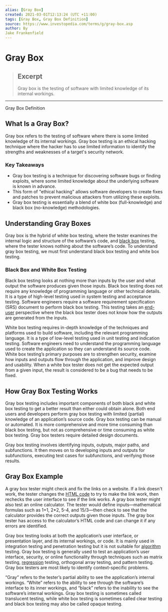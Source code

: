 ```yaml
---
alias: [Gray Box]
created: 2021-03-01T12:13:24 (UTC +11:00)
tags: [Gray Box, Gray Box Definition]
source: https://www.investopedia.com/terms/g/gray-box.asp
author: By
Jake Frankenfield
---
```


# Gray Box

> ## Excerpt
> Gray box is the testing of software with limited knowledge of its internal workings.

---

Gray Box Definition
## What Is a Gray Box?

Gray box refers to the testing of software where there is some limited knowledge of its internal workings. Gray box testing is an ethical hacking technique where the hacker has to use limited information to identify the strengths and weaknesses of a target's security network.

### Key Takeaways

-   Gray box testing is a technique for discovering software bugs or finding exploits, where some limited knowledge about the underlying software is known in advance.
-   This form of "ethical hacking" allows software developers to create fixes and patches to prevent malicious attackers from utilizing these exploits.
-   Gray box testing is essentially a blend of white box (full-knowledge) and black box (no-knowledge) methodologies.

## Understanding Gray Boxes

Gray box is the hybrid of white box testing, where the tester examines the internal logic and structure of the software’s code, and [black box](https://www.investopedia.com/terms/b/blackbox.asp) testing, where the tester knows nothing about the software’s code. To understand gray box testing, we must first understand black box testing and white box testing.

### Black Box and White Box Testing 

Black box testing looks at nothing more than inputs by the user and what output the software produces given those inputs. Black box testing does not require any knowledge of programming language or other technical details. It is a type of high-level testing used in system testing and acceptance testing. Software engineers require a software requirement specification (SRS) document to perform black box testing. This testing takes an [end-user](https://www.investopedia.com/terms/e/end-user.asp) perspective where the black box tester does not know how the outputs are generated from the inputs.

White box testing requires in-depth knowledge of the techniques and platforms used to build software, including the relevant programming language. It is a type of low-level testing used in unit testing and indication testing. Software engineers need to understand the programming language used to create the application so they can understand its source code. White box testing’s primary purposes are to strengthen security, examine how inputs and outputs flow through the application, and improve design and usability. When a white box tester does not get the expected output from a given input, the result is considered to be a bug that needs to be fixed.

## How Gray Box Testing Works

Gray box testing includes important components of both black and white box testing to get a better result than either could obtain alone. Both end users and developers perform gray box testing with limited (partial) knowledge of an application’s source code. Gray box testing can be manual or automated. It is more comprehensive and more time consuming than black box testing, but not as comprehensive or time consuming as white box testing. Gray box testers require detailed design documents.

Gray box testing involves identifying inputs, outputs, major paths, and subfunctions. It then moves on to developing inputs and outputs for subfunctions, executing test cases for subfunctions, and verifying those results.

## Gray Box Example

A gray box tester might check and fix the links on a website. If a link doesn't work, the tester changes the [HTML code](https://www.investopedia.com/terms/h/html.asp) to try to make the link work, then rechecks the user interface to see if the link works. A gray box tester might also test an online calculator. The tester would define inputs—mathematical formulas such as 1+1, 2\*2, 5-4, and 15/3—then check to see that the calculator provides the correct outputs given those inputs. The gray box tester has access to the calculator’s HTML code and can change it if any errors are identified.

Gray box testing looks at both the application’s user interface, or presentation layer, and its internal workings, or code. It is mainly used in integration testing and penetration testing but it is not suitable for [algorithm](https://www.investopedia.com/terms/a/algorithm.asp) testing. Gray box testing is generally used to test an application’s user interface, security, or online functionality through techniques such as matrix testing, [regression](https://www.investopedia.com/terms/r/regression.asp) testing, orthogonal array testing, and pattern testing. Gray box testers are most likely to identify context-specific problems.

“Gray” refers to the tester’s partial ability to see the application’s internal workings. “White” refers to the ability to see through the software’s interface to its inner workings, and “black” refers to the inability to see the software’s internal workings. Gray box testing is sometimes called translucent testing, while white box testing is sometimes called clear testing and black box testing may also be called opaque testing.
